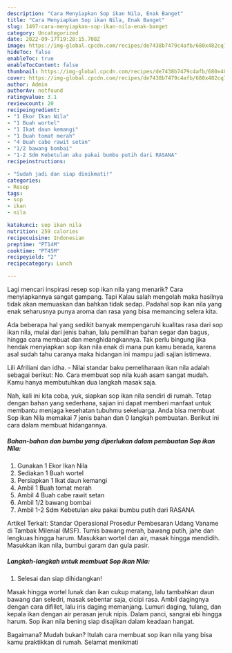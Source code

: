 ```yaml
---
description: "Cara Menyiapkan Sop ikan Nila, Enak Banget"
title: "Cara Menyiapkan Sop ikan Nila, Enak Banget"
slug: 1497-cara-menyiapkan-sop-ikan-nila-enak-banget
category: Uncategorized
date: 2022-09-17T19:28:15.708Z
image: https://img-global.cpcdn.com/recipes/de7438b7479c4afb/680x482cq70/sop-ikan-nila-foto-resep-utama.jpg
hideToc: false
enableToc: true
enableTocContent: false
thumbnail: https://img-global.cpcdn.com/recipes/de7438b7479c4afb/680x482cq70/sop-ikan-nila-foto-resep-utama.jpg
cover: https://img-global.cpcdn.com/recipes/de7438b7479c4afb/680x482cq70/sop-ikan-nila-foto-resep-utama.jpg
author: Admin
authorAv: notfound
ratingvalue: 3.1
reviewcount: 20
recipeingredient:
- "1 Ekor Ikan Nila"
- "1 Buah wortel"
- "1 Ikat daun kemangi"
- "1 Buah tomat merah"
- "4 Buah cabe rawit setan"
- "1/2 bawang bombai"
- "1-2 Sdm Kebetulan aku pakai bumbu putih dari RASANA"
recipeinstructions:

- "Sudah jadi dan siap dinikmati!"
categories:
- Resep
tags:
- sop
- ikan
- nila

katakunci: sop ikan nila 
nutrition: 259 calories
recipecuisine: Indonesian
preptime: "PT14M"
cooktime: "PT45M"
recipeyield: "2"
recipecategory: Lunch

---
```



Lagi mencari inspirasi resep sop ikan nila yang menarik? Cara menyiapkannya sangat gampang. Tapi Kalau salah mengolah maka hasilnya tidak akan memuaskan dan bahkan tidak sedap. Padahal sop ikan nila yang enak seharusnya punya aroma dan rasa yang bisa memancing selera kita.


Ada beberapa hal yang sedikit banyak mempengaruhi kualitas rasa dari sop ikan nila, mulai dari jenis bahan, lalu pemilihan bahan segar dan bagus, hingga cara membuat dan menghidangkannya. Tak perlu bingung jika hendak menyiapkan sop ikan nila enak di mana pun kamu berada, karena asal sudah tahu caranya maka hidangan ini mampu jadi sajian istimewa.

Lili Afriliani dan idha. - Nilai standar baku pemeliharaan ikan nila adalah sebagai berikut: No. Cara membuat sop nila kuah asam sangat mudah. Kamu hanya membutuhkan dua langkah masak saja.


Nah, kali ini kita coba, yuk, siapkan sop ikan nila sendiri di rumah. Tetap dengan bahan yang sederhana, sajian ini dapat memberi manfaat untuk membantu menjaga kesehatan tubuhmu sekeluarga. Anda bisa membuat Sop ikan Nila memakai 7 jenis bahan dan 0 langkah pembuatan. Berikut ini cara dalam membuat hidangannya.

<!--inarticleads1-->

##### Bahan-bahan dan bumbu yang diperlukan dalam pembuatan Sop ikan Nila:

1. Gunakan 1 Ekor Ikan Nila
1. Sediakan 1 Buah wortel
1. Persiapkan 1 Ikat daun kemangi
1. Ambil 1 Buah tomat merah
1. Ambil 4 Buah cabe rawit setan
1. Ambil 1/2 bawang bombai
1. Ambil 1-2 Sdm Kebetulan aku pakai bumbu putih dari RASANA


Artikel Terkait: Standar Operasional Prosedur Pembesaran Udang Vaname di Tambak Milenial (MSF). Tumis bawang merah, bawang putih, jahe dan lengkuas hingga harum. Masukkan wortel dan air, masak hingga mendidih. Masukkan ikan nila, bumbui garam dan gula pasir. 

<!--inarticleads2-->

##### Langkah-langkah untuk membuat Sop ikan Nila:


1. Selesai dan siap dihidangkan!

Masak hingga wortel lunak dan ikan cukup matang, lalu tambahkan daun bawang dan seledri, masak sebentar saja, cicipi rasa. Ambil dagingnya dengan cara difillet, lalu iris daging memanjang. Lumuri daging, tulang, dan kepala ikan dengan air perasan jeruk nipis. Dalam panci, sangrai ebi hingga harum. Sop ikan nila bening siap disajikan dalam keadaan hangat. 

Bagaimana? Mudah bukan? Itulah cara membuat sop ikan nila yang bisa kamu praktikkan di rumah. Selamat menikmati
